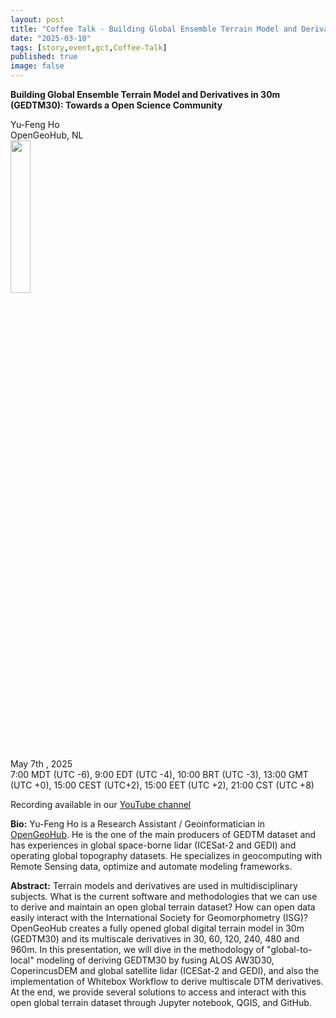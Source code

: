 ```yaml
---
layout: post
title: "Coffee Talk - Building Global Ensemble Terrain Model and Derivatives in 30m (GEDTM30): Towards a Open Science Community"
date: "2025-03-10"
tags: [story,event,gct,Coffee-Talk]
published: true
image: false
---
```


**Building Global Ensemble Terrain Model and Derivatives in 30m (GEDTM30): Towards a Open Science Community**



Yu-Feng Ho  
OpenGeoHub, NL  
<img src="{{site.baseurl}}/uploads/img/faces/yufengho.png" width="25%" />

May 7th , 2025  
7:00 MDT (UTC -6), 9:00 EDT (UTC -4), 10:00 BRT (UTC -3), 13:00 GMT (UTC +0), 15:00 CEST (UTC+2), 15:00 EET (UTC +2), 21:00 CST (UTC +8)  

Recording available in our [YouTube channel][video_yufeng]  

**Bio:** Yu-Feng Ho is a Research Assistant / Geoinformatician in [OpenGeoHub](https://opengeohub.org/). He is the one of the main producers of GEDTM dataset and has experiences in global space-borne lidar (ICESat-2 and GEDI) and operating global topography datasets. He specializes in geocomputing with Remote Sensing data, optimize and automate modeling frameworks.  

**Abstract:** Terrain models and derivatives are used in multidisciplinary subjects. What is the current software and methodologies that we can use to derive and maintain an open global terrain dataset? How can open data easily interact with the International Society for Geomorphometry (ISG)?  OpenGeoHub creates a fully opened global digital terrain model in 30m (GEDTM30) and its multiscale derivatives in 30, 60, 120, 240, 480 and 960m. In this presentation, we will dive in the methodology of "global-to-local" modeling of deriving GEDTM30 by fusing ALOS AW3D30, CoperincusDEM and global satellite lidar (ICESat-2 and GEDI), and also the implementation of Whitebox Workflow to derive multiscale DTM derivatives. At the end, we provide several solutions to access and interact with this open global terrain dataset through Jupyter notebook, QGIS, and GitHub.  


[video_yufeng]: <https://www.youtube.com/watch?v=iVGgGJ8-Ods>


